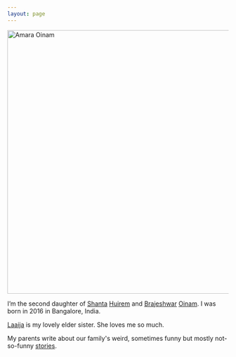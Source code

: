 ```yaml
---
layout: page
---
```


<img class="large" width="1000" height="600" src="https://cdn.oinam.com/img/oinam/amara-year-0-2016.webp" alt="Amara Oinam" loading="lazy">

I’m the second daughter of [Shanta](https://shanta.oinam.com) [Huirem](https://huirem.com) and [Brajeshwar](https://brajeshwar.com) [Oinam](https://oinam.com). I was born in 2016 in Bangalore, India.

[Laaija](https://laaija.com/) is my lovely elder sister. She loves me so much.

My parents write about our family's weird, sometimes funny but mostly not-so-funny [stories](https://stories.oinam.com).